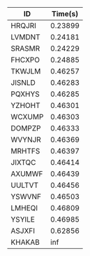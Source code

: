 |ID|Time(s)|
|-|-|
|HRQJRI|0.23899|
|LVMDNT|0.24181|
|SRASMR|0.24229|
|FHCXPO|0.24885|
|TKWJLM|0.46257|
|JISNLD|0.46283|
|PQXHYS|0.46285|
|YZHOHT|0.46301|
|WCXUMP|0.46303|
|DOMPZP|0.46333|
|WVYNJR|0.46369|
|MRHTFS|0.46397|
|JIXTQC|0.46414|
|AXUMWF|0.46439|
|UULTVT|0.46456|
|YSWVNF|0.46503|
|LMHEQI|0.46809|
|YSYILE|0.46985|
|ASJXFI|0.62856|
|KHAKAB|inf|
